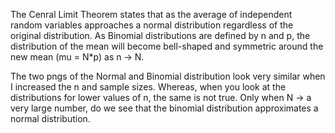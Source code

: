 
The Cenral Limit Theorem states that as the average of independent random variables approaches a normal distribution regardless of the original distribution. As Binomial distributions are defined by n and p, the distribution of the mean will become bell-shaped and symmetric around the new mean (mu = N*p) as n -> N. 

The two pngs of the Normal and Binomial distribution look very similar when I increased the n and sample sizes. Whereas, when you look at the distributions for lower values of n, the same is not true. Only when N -> a very large number, do we see that the binomial distribution approximates a normal distribution. 
